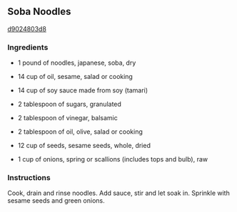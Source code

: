 ## Soba Noodles

[d9024803d8](http://www.food.com/recipe/soba-noodles-17769)

### Ingredients

 - 1 pound of noodles, japanese, soba, dry

 - 14 cup of oil, sesame, salad or cooking

 - 14 cup of soy sauce made from soy (tamari)

 - 2 tablespoon of sugars, granulated

 - 2 tablespoon of vinegar, balsamic

 - 2 tablespoon of oil, olive, salad or cooking

 - 12 cup of seeds, sesame seeds, whole, dried

 - 1 cup of onions, spring or scallions (includes tops and bulb), raw

### Instructions

Cook, drain and rinse noodles. Add sauce, stir and let soak in. Sprinkle with sesame seeds and green onions.